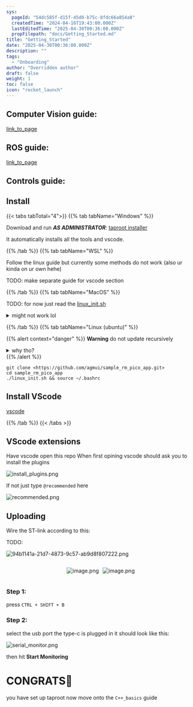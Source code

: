 ```yaml
---
sys:
  pageId: "54dc585f-d15f-45d0-b75c-8fdc66a854a8"
  createdTime: "2024-04-16T19:43:00.000Z"
  lastEditedTime: "2025-04-30T00:36:00.000Z"
  propFilepath: "docs/Getting_Started.md"
title: "Getting_Started"
date: "2025-04-30T00:36:00.000Z"
description: ""
tags:
  - "Onboarding"
author: "Overridden author"
draft: false
weight: 1
toc: false
icon: "rocket_launch"
---
```


## Computer Vision guide:

[link_to_page](86d45bc0-388b-4d26-8848-44f255f73d0e)

## ROS guide:

[link_to_page](3c76c1de-ec8f-46d6-8b0a-294005edc2d5)

## Controls guide:

## Install

{{< tabs tabTotal="4">}}
{{% tab tabName="Windows" %}}

Download and run _**AS ADMINISTRATOR**_: [taproot installer](https://github.com/Thornbots/TeachingFreshies/releases/tag/1.0)

It automatically installs all the tools and vscode.

{{% /tab %}}
{{% tab tabName="WSL" %}}

Follow the linux guide but currently some methods do not work (also ur kinda on ur own hehe)

TODO: make separate guide for vscode section

{{% /tab %}}
{{% tab tabName="MacOS" %}}

TODO: for now just read the [linux_init.sh](https://github.com/agmui/sample_rm_pico_app/blob/main/linux_init.sh)

<details>
<summary>might not work lol</summary>

`brew install libusb pkg-config`

Next install: [vscode](https://code.visualstudio.com/Download)

</details>

{{% /tab %}}
{{% tab tabName="Linux (ubuntu)" %}}

{{% alert context="danger" %}}
**Warning** do not update recursively
<details>
<summary>why tho?</summary>
There are some submodules that may go on for a while (like tinyusb) and I highly
recommend you don't need to get them.
If you want to see what submodules I update just look in `linux_init.sh`
</details>
{{% /alert %}}

```shell
git clone <https://github.com/agmui/sample_rm_pico_app.git>
cd sample_rm_pico_app
./linux_init.sh && source ~/.bashrc
```

## Install VScode

[vscode](https://code.visualstudio.com/Download)

{{% /tab %}}
{{< /tabs >}}

## VScode extensions

Have vscode open this repo
When first opining vscode should ask you to install the plugins

![install_plugins.png](https://prod-files-secure.s3.us-west-2.amazonaws.com/d518164a-d88e-44d1-a4ee-3adb3bd8bce0/89bd30f0-1825-4e77-867b-0a41ce370880/install_plugins.png?X-Amz-Algorithm=AWS4-HMAC-SHA256&X-Amz-Content-Sha256=UNSIGNED-PAYLOAD&X-Amz-Credential=ASIAZI2LB466444EQE7I%2F20250626%2Fus-west-2%2Fs3%2Faws4_request&X-Amz-Date=20250626T081241Z&X-Amz-Expires=3600&X-Amz-Security-Token=IQoJb3JpZ2luX2VjEGAaCXVzLXdlc3QtMiJGMEQCIHoEuQrOQfRxgbPwE0wwbhCs8U7oVqMZTXxJ5D2hAxFEAiBf4KWAtsZ2YNh6UNXfH3X6Pc%2Fub%2BCfQt%2BfBmPPQHFtZir%2FAwhYEAAaDDYzNzQyMzE4MzgwNSIM1bK7SZPwm7nHTQFlKtwDctXNKvFAU8vNajY6Su12lmkq1vHzGwhDbD48Gvy86Rq%2FmS3SUvDbHmfoUPPSfVmHjzwjd0ZUCPPffzZwl6ttMz2qdFc4pjQHbFcwIzZcbzYRa79fT%2BJJ0VQlOjfwwtfTZGDr9Xz8akKCXesUdWjPI5pIcUtCWQ7mguxUgAu9%2BtGZO9YsjjTnqUiagccKHu10P1FvpM7xSg2C9Z9WSwi4M3uzl4%2B8T236L96%2FTRzna2Ta8M0%2F9gePMU0W49iAcbjUO8bIFvnJSz1uoBuKTxg7GKCM%2BFJJ1gjVEOL3VS2BtreJExjaPjiKmlJlSJgsVMALpWt1WAwAedG5ccyFMzU%2BQwlIRRpAI9lxc6nuH9E%2BfFmZLwtYQ19cGpsnatEymnG4YWdpVaF1FfHMXWWSVgy3vJNrMvGamMW9VPNP1W7ocA%2BaX1kk%2B62gyNmrUk9QGwPuVixUUk2UnUxxZqtA%2BYH5KAtEVLJxQgFPmoEAgA262mHqoPBdL5oSWvrKpcawHqKP3NxyxPy0CVWafJLuLavDuaRV2XIGxLIW%2Bq53J88SpOUt6sbE55tE%2BWuPGgfJ4ETcmslL4MVyLUG8xMTQK%2BPPSb5%2FYRnRJ1IRk%2FXkvfV9G35nl0oJJ7WPqR%2BCoM4wn%2BrzwgY6pgE2GUt4AvD%2BwZyg%2B8DuaVWboFzlbanL%2FqIHA9jTNnPUR2dihFNzSmTUEbn50tSdUfrfaTWg%2B7i1GOWyOkaFFNOdt4jdwMWa13HZKAg7xpeyhw1WvNFR6CrH%2BY2Jen05XF8591a4MFxArXU%2BrzlqlLNl9wXRubMX6UJ2BE%2FoQ1xjzySPJD7C6sz0lhV6YGBSMjz%2FA1kS6RWV3GUABd2fMCsxRVgKoxss&X-Amz-Signature=7f502c4d25797212750e81210f2c35ee0e4d00b78bd143a9960dd4a30c9925f1&X-Amz-SignedHeaders=host&x-amz-checksum-mode=ENABLED&x-id=GetObject)

If not just type `@recommended` here  

![recommended.png](https://prod-files-secure.s3.us-west-2.amazonaws.com/d518164a-d88e-44d1-a4ee-3adb3bd8bce0/61e661e9-5d85-4dfc-be0d-8d2097a5e793/recommended.png?X-Amz-Algorithm=AWS4-HMAC-SHA256&X-Amz-Content-Sha256=UNSIGNED-PAYLOAD&X-Amz-Credential=ASIAZI2LB466444EQE7I%2F20250626%2Fus-west-2%2Fs3%2Faws4_request&X-Amz-Date=20250626T081241Z&X-Amz-Expires=3600&X-Amz-Security-Token=IQoJb3JpZ2luX2VjEGAaCXVzLXdlc3QtMiJGMEQCIHoEuQrOQfRxgbPwE0wwbhCs8U7oVqMZTXxJ5D2hAxFEAiBf4KWAtsZ2YNh6UNXfH3X6Pc%2Fub%2BCfQt%2BfBmPPQHFtZir%2FAwhYEAAaDDYzNzQyMzE4MzgwNSIM1bK7SZPwm7nHTQFlKtwDctXNKvFAU8vNajY6Su12lmkq1vHzGwhDbD48Gvy86Rq%2FmS3SUvDbHmfoUPPSfVmHjzwjd0ZUCPPffzZwl6ttMz2qdFc4pjQHbFcwIzZcbzYRa79fT%2BJJ0VQlOjfwwtfTZGDr9Xz8akKCXesUdWjPI5pIcUtCWQ7mguxUgAu9%2BtGZO9YsjjTnqUiagccKHu10P1FvpM7xSg2C9Z9WSwi4M3uzl4%2B8T236L96%2FTRzna2Ta8M0%2F9gePMU0W49iAcbjUO8bIFvnJSz1uoBuKTxg7GKCM%2BFJJ1gjVEOL3VS2BtreJExjaPjiKmlJlSJgsVMALpWt1WAwAedG5ccyFMzU%2BQwlIRRpAI9lxc6nuH9E%2BfFmZLwtYQ19cGpsnatEymnG4YWdpVaF1FfHMXWWSVgy3vJNrMvGamMW9VPNP1W7ocA%2BaX1kk%2B62gyNmrUk9QGwPuVixUUk2UnUxxZqtA%2BYH5KAtEVLJxQgFPmoEAgA262mHqoPBdL5oSWvrKpcawHqKP3NxyxPy0CVWafJLuLavDuaRV2XIGxLIW%2Bq53J88SpOUt6sbE55tE%2BWuPGgfJ4ETcmslL4MVyLUG8xMTQK%2BPPSb5%2FYRnRJ1IRk%2FXkvfV9G35nl0oJJ7WPqR%2BCoM4wn%2BrzwgY6pgE2GUt4AvD%2BwZyg%2B8DuaVWboFzlbanL%2FqIHA9jTNnPUR2dihFNzSmTUEbn50tSdUfrfaTWg%2B7i1GOWyOkaFFNOdt4jdwMWa13HZKAg7xpeyhw1WvNFR6CrH%2BY2Jen05XF8591a4MFxArXU%2BrzlqlLNl9wXRubMX6UJ2BE%2FoQ1xjzySPJD7C6sz0lhV6YGBSMjz%2FA1kS6RWV3GUABd2fMCsxRVgKoxss&X-Amz-Signature=ffbdfdbbd8c2247c764a6668c9ecc605d65f66d5ef3c70e014e5781c05b5f8de&X-Amz-SignedHeaders=host&x-amz-checksum-mode=ENABLED&x-id=GetObject)

## Uploading

Wire the ST-link according to this:

TODO:

![94b1141a-21d7-4873-9c57-ab9d8f807222.png](https://prod-files-secure.s3.us-west-2.amazonaws.com/d518164a-d88e-44d1-a4ee-3adb3bd8bce0/e5fad17d-ab82-4300-9f4c-505ab4b1202c/94b1141a-21d7-4873-9c57-ab9d8f807222.png?X-Amz-Algorithm=AWS4-HMAC-SHA256&X-Amz-Content-Sha256=UNSIGNED-PAYLOAD&X-Amz-Credential=ASIAZI2LB466444EQE7I%2F20250626%2Fus-west-2%2Fs3%2Faws4_request&X-Amz-Date=20250626T081241Z&X-Amz-Expires=3600&X-Amz-Security-Token=IQoJb3JpZ2luX2VjEGAaCXVzLXdlc3QtMiJGMEQCIHoEuQrOQfRxgbPwE0wwbhCs8U7oVqMZTXxJ5D2hAxFEAiBf4KWAtsZ2YNh6UNXfH3X6Pc%2Fub%2BCfQt%2BfBmPPQHFtZir%2FAwhYEAAaDDYzNzQyMzE4MzgwNSIM1bK7SZPwm7nHTQFlKtwDctXNKvFAU8vNajY6Su12lmkq1vHzGwhDbD48Gvy86Rq%2FmS3SUvDbHmfoUPPSfVmHjzwjd0ZUCPPffzZwl6ttMz2qdFc4pjQHbFcwIzZcbzYRa79fT%2BJJ0VQlOjfwwtfTZGDr9Xz8akKCXesUdWjPI5pIcUtCWQ7mguxUgAu9%2BtGZO9YsjjTnqUiagccKHu10P1FvpM7xSg2C9Z9WSwi4M3uzl4%2B8T236L96%2FTRzna2Ta8M0%2F9gePMU0W49iAcbjUO8bIFvnJSz1uoBuKTxg7GKCM%2BFJJ1gjVEOL3VS2BtreJExjaPjiKmlJlSJgsVMALpWt1WAwAedG5ccyFMzU%2BQwlIRRpAI9lxc6nuH9E%2BfFmZLwtYQ19cGpsnatEymnG4YWdpVaF1FfHMXWWSVgy3vJNrMvGamMW9VPNP1W7ocA%2BaX1kk%2B62gyNmrUk9QGwPuVixUUk2UnUxxZqtA%2BYH5KAtEVLJxQgFPmoEAgA262mHqoPBdL5oSWvrKpcawHqKP3NxyxPy0CVWafJLuLavDuaRV2XIGxLIW%2Bq53J88SpOUt6sbE55tE%2BWuPGgfJ4ETcmslL4MVyLUG8xMTQK%2BPPSb5%2FYRnRJ1IRk%2FXkvfV9G35nl0oJJ7WPqR%2BCoM4wn%2BrzwgY6pgE2GUt4AvD%2BwZyg%2B8DuaVWboFzlbanL%2FqIHA9jTNnPUR2dihFNzSmTUEbn50tSdUfrfaTWg%2B7i1GOWyOkaFFNOdt4jdwMWa13HZKAg7xpeyhw1WvNFR6CrH%2BY2Jen05XF8591a4MFxArXU%2BrzlqlLNl9wXRubMX6UJ2BE%2FoQ1xjzySPJD7C6sz0lhV6YGBSMjz%2FA1kS6RWV3GUABd2fMCsxRVgKoxss&X-Amz-Signature=32c7061fd6377c5587a88633a9c70fd533d4415316f40e11dceff2b738cf2f02&X-Amz-SignedHeaders=host&x-amz-checksum-mode=ENABLED&x-id=GetObject)

<div style="display: flex;flex-direction: row; column-gap:10px; max-width: 630px;justify-content: center;">
<div>

![image.png](https://prod-files-secure.s3.us-west-2.amazonaws.com/d518164a-d88e-44d1-a4ee-3adb3bd8bce0/210ecb78-1116-4d7b-b9b7-2292f66fa2c2/image.png?X-Amz-Algorithm=AWS4-HMAC-SHA256&X-Amz-Content-Sha256=UNSIGNED-PAYLOAD&X-Amz-Credential=ASIAZI2LB466WGKYHVYZ%2F20250626%2Fus-west-2%2Fs3%2Faws4_request&X-Amz-Date=20250626T081242Z&X-Amz-Expires=3600&X-Amz-Security-Token=IQoJb3JpZ2luX2VjEGAaCXVzLXdlc3QtMiJHMEUCIQDRDP4aX%2FWsk7t%2F0lWIsUGkJ3IDtpuCSxTr9V%2FND%2BbTpgIgINjmIY14TJX9WuMDxAINeaymzBxF%2FIs8YVnbJ9KqrlQq%2FwMIWBAAGgw2Mzc0MjMxODM4MDUiDHl5NcRgZv%2FvJt7RGyrcAyDC6LLGR%2BKKj4gkVThjHPXwB4Dr9%2F%2BBZd%2FJgLAaA3XQJKWvKjDbByr%2B6lHYKplpW7K%2FLJmYsWuHJAEcqDeUiZegPHAC%2BzNweM2vX1qeAJE1fCN%2FioJSXv4KyaqDJS8SvW7ioHzEjvAiHdKz3MF3VmOJG81U8zRBfCjLX5s2cM5NuW3tshR%2F27SZkHo5a7tttAKU10m53iATA85dWZTXtLqoffRrRSyWIDVHBs4ZVi8J8KubCBva08YWVjqMuOWTSNh1MK9yT9FCfypJtLhJxMoelTpRmt8I%2FA9wd1VYfcPrD0U1cO4qeWpaIwR9Jb2UY2J8OHiYXv6yIivJ4nT6hrr4fNaGqFVXgea9YpWPAORliuZGBsdjYE7CZWeS02l44uzNVOvAA78aBv9ONyA7kngnzK1rL9eU3QWPghyPWOrNzXOoqVR9FSrEAtL9LC%2FcB3Wta1k2Eh43VQBj2BoNKX9wBKCXF%2FBGHzI3sgBv7T5WMeM2H2YtjgInGqdLbTDMEYqeFe7kJkGJgBfLTj%2Btm2g%2FLjqqghH2hqLH8r1COQIPBNJYgUqxWT0jyXbzZV9jHS7JbpMFOhP0oNkgcAy9Z4o31%2FtsspU5CUiQC2sFBp0x0KiP0ygAe1oGk0ITMIHq88IGOqUBxlXtO6dGQqYbuN8FKol2I2aogXspF59vCckUOzPmPjqes%2Fiw8RN%2BNXZhdgiIhWGcWTtkwYSDriKI3OkH8Zln5PXQTti345c5Ly%2BAC48mp8F3YoweNC6XAL1tCdEVt%2F40M3AGz6MYD%2BHaQzUWr6N%2BaXstNX4DYQg0AraCOl0gq902NSqTuVsIGa9%2FZbt9vzAg7%2FKMiDT1qd7eoOXYo2%2FF8ngEf9w2&X-Amz-Signature=4e6faa0949b306f1790c5cdf0c77ff7e169463d880ecd0410a353788281dfa94&X-Amz-SignedHeaders=host&x-amz-checksum-mode=ENABLED&x-id=GetObject)

</div>
<div>

![image.png](https://prod-files-secure.s3.us-west-2.amazonaws.com/d518164a-d88e-44d1-a4ee-3adb3bd8bce0/33a0fd0f-8ca6-4a86-8e09-26e95ded1fff/image.png?X-Amz-Algorithm=AWS4-HMAC-SHA256&X-Amz-Content-Sha256=UNSIGNED-PAYLOAD&X-Amz-Credential=ASIAZI2LB466W6AQH3G3%2F20250626%2Fus-west-2%2Fs3%2Faws4_request&X-Amz-Date=20250626T081242Z&X-Amz-Expires=3600&X-Amz-Security-Token=IQoJb3JpZ2luX2VjEGAaCXVzLXdlc3QtMiJIMEYCIQCUiCE1owNhNBwJvtq2AF9CHkiYE8A62EgDVjaU%2FvTMmgIhAICmfGkxDOYV8IHnXoNTvTdnyBCPOGdYI4WF39emM4bDKv8DCFgQABoMNjM3NDIzMTgzODA1IgyJIHQ7qSPAOjwp8Okq3ANDmLsNgtporJY2PCzbq4kgXhUK8AGhsDGXtGzrr5nARChKVilzpXKQQCAGzAqXsPX5LE7XIKo8hbNZVqD4vJ26ghZu1YaIg7a9K0GkUpDeKY4sTCbwk6Twk8Z0fjSFb55IeWiY3%2Fw0o9z%2BQmAUmDTnDGpO1PiM%2Bx7zbjvl9JdIojGYr8MhKCgH0eqRY9AYPAcjgLXUwWqpb2dbTHNUjkxXshFiewUv6gbsrkqlL7oQQG2glU1YPTDGNkBNzpurvqC2WmBR25Lpkr2FuJe62C80vha26As81cdDGUgClLG72KjssJXOrN4nlO8I%2BZRJjnmiK%2F%2F1ABJ2J%2Bm0vwV4naD3MvlwGUz8nEZmslq6fvqqStbY4UKiU%2F1HaDgCIpZSLFVL8huP4q9qEXAjC1MK5oVQ4rN41VhbMMcm8kzl4kYqf8e3ge3rlq8FauasedTHkcgrfW56worWtvH%2BUkMXK01bNnrFrrIJnKwTJUZueNQOJcgOQc2N9hqjBAgf7b4Ly1oz3uVNlQT7wojRJm6Q%2BL4YBCZxL%2B%2BYqg%2BAqeAYq753wKJ%2BYciCSC4QAlKTDE6ipgXP0ryVHBbhT2%2B9lamFnSzIMlJngQcfi8XL8%2BzUnEg1pmCEnrwRnJkHvE%2B0pTC96vPCBjqkATKP%2FrhlwCXjzQ17nBabwlemTMhbo%2F8Q2sR2BLMpkZuFK%2FNq8oyU9p6AUlk4DeXyTF9iplTtPiu6MUH4wo%2BoBQMykYvqVRxm%2FtxXBrAoCoeprIwSoKtvpGlzX7XeJBRAWxNEprmdFcqWTYY2jOpPT9juD12JvSz1lS5crnOEmt9uXD7%2BzEFaGlujIDNNbe%2FftAMJkfbGIhoil%2FswX%2FgneXHkeE2X&X-Amz-Signature=88eb40fda0c7f4cc328c2bd901a87e1f709298fd4f1dd575a36233d7797f619b&X-Amz-SignedHeaders=host&x-amz-checksum-mode=ENABLED&x-id=GetObject)

</div>
</div>

### Step 1:

press `CTRL + SHIFT + B`

### Step 2:

select the usb port the type-c is plugged in it should look like this:

![serial_monitor.png](https://prod-files-secure.s3.us-west-2.amazonaws.com/d518164a-d88e-44d1-a4ee-3adb3bd8bce0/f03f4774-05d4-4393-b6a0-d5efb6d315ab/serial_monitor.png?X-Amz-Algorithm=AWS4-HMAC-SHA256&X-Amz-Content-Sha256=UNSIGNED-PAYLOAD&X-Amz-Credential=ASIAZI2LB466444EQE7I%2F20250626%2Fus-west-2%2Fs3%2Faws4_request&X-Amz-Date=20250626T081241Z&X-Amz-Expires=3600&X-Amz-Security-Token=IQoJb3JpZ2luX2VjEGAaCXVzLXdlc3QtMiJGMEQCIHoEuQrOQfRxgbPwE0wwbhCs8U7oVqMZTXxJ5D2hAxFEAiBf4KWAtsZ2YNh6UNXfH3X6Pc%2Fub%2BCfQt%2BfBmPPQHFtZir%2FAwhYEAAaDDYzNzQyMzE4MzgwNSIM1bK7SZPwm7nHTQFlKtwDctXNKvFAU8vNajY6Su12lmkq1vHzGwhDbD48Gvy86Rq%2FmS3SUvDbHmfoUPPSfVmHjzwjd0ZUCPPffzZwl6ttMz2qdFc4pjQHbFcwIzZcbzYRa79fT%2BJJ0VQlOjfwwtfTZGDr9Xz8akKCXesUdWjPI5pIcUtCWQ7mguxUgAu9%2BtGZO9YsjjTnqUiagccKHu10P1FvpM7xSg2C9Z9WSwi4M3uzl4%2B8T236L96%2FTRzna2Ta8M0%2F9gePMU0W49iAcbjUO8bIFvnJSz1uoBuKTxg7GKCM%2BFJJ1gjVEOL3VS2BtreJExjaPjiKmlJlSJgsVMALpWt1WAwAedG5ccyFMzU%2BQwlIRRpAI9lxc6nuH9E%2BfFmZLwtYQ19cGpsnatEymnG4YWdpVaF1FfHMXWWSVgy3vJNrMvGamMW9VPNP1W7ocA%2BaX1kk%2B62gyNmrUk9QGwPuVixUUk2UnUxxZqtA%2BYH5KAtEVLJxQgFPmoEAgA262mHqoPBdL5oSWvrKpcawHqKP3NxyxPy0CVWafJLuLavDuaRV2XIGxLIW%2Bq53J88SpOUt6sbE55tE%2BWuPGgfJ4ETcmslL4MVyLUG8xMTQK%2BPPSb5%2FYRnRJ1IRk%2FXkvfV9G35nl0oJJ7WPqR%2BCoM4wn%2BrzwgY6pgE2GUt4AvD%2BwZyg%2B8DuaVWboFzlbanL%2FqIHA9jTNnPUR2dihFNzSmTUEbn50tSdUfrfaTWg%2B7i1GOWyOkaFFNOdt4jdwMWa13HZKAg7xpeyhw1WvNFR6CrH%2BY2Jen05XF8591a4MFxArXU%2BrzlqlLNl9wXRubMX6UJ2BE%2FoQ1xjzySPJD7C6sz0lhV6YGBSMjz%2FA1kS6RWV3GUABd2fMCsxRVgKoxss&X-Amz-Signature=5dd141e0d8768c9dc9d37649123af701d3ba95c8113a075ceb7b263a996c468e&X-Amz-SignedHeaders=host&x-amz-checksum-mode=ENABLED&x-id=GetObject)

then hit **Start Monitoring**

# CONGRATS🎉

you have set up taproot now move onto the `C++_basics` guide
